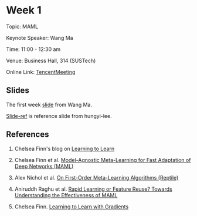 # Week 1

Topic: MAML

Keynote Speaker: Wang Ma

Time: 11:00 - 12:30 am

Venue: Business Hall, 314 (SUSTech)

Online Link: [TencentMeeting](https://sustech.meeting.tencent.com/dm/8FKe79A6nA1k)


## Slides
The first week [slide](https://nbviewer.org/github/niusj03/23summer/blob/master/content/docs/pdfs/Week-1.pdf) from Wang Ma.

[Slide-ref](https://nbviewer.org/github/niusj03/23summer/blob/master/content/docs/pdfs/Week1-ref.pdf) is reference slide from hungyi-lee.

## References

1. Chelsea Finn's blog on [Learning to Learn](https://bair.berkeley.edu/blog/2017/07/18/learning-to-learn/)

2. Chelsea Finn et al. [Model-Agnostic Meta-Learning for Fast Adaptation of Deep Networks (MAML)](https://arxiv.org/abs/1703.03400)

3. Alex Nichol et al. [On First-Order Meta-Learning Algorithms (Reptile)](https://arxiv.org/abs/1803.02999)

4. Aniruddh Raghu et al. [Rapid Learning or Feature Reuse? Towards Understanding the Effectiveness of MAML](https://arxiv.org/abs/1909.09157)

5. Chelsea Finn. [Learning to Learn with Gradients](https://ai.stanford.edu/~cbfinn/_files/dissertation.pdf)